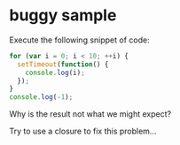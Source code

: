 # buggy sample

Execute the following snippet of code:

```js
for (var i = 0; i < 10; ++i) {
  setTimeout(function() {
    console.log(i);
  });
}
console.log(-1);
```

Why is the result not what we might expect?

Try to use a closure to fix this problem…
